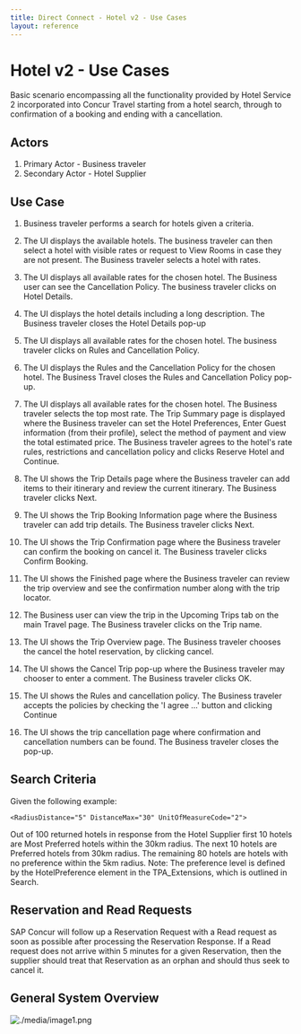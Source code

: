 ```yaml
---
title: Direct Connect - Hotel v2 - Use Cases
layout: reference
---
```


# Hotel v2 - Use Cases

Basic scenario encompassing all the functionality provided by Hotel Service 2 incorporated into Concur Travel starting from a hotel search, through to confirmation of a booking and ending with a cancellation.

## <a name="actors"></a>Actors

1. Primary Actor - Business traveler
1. Secondary Actor - Hotel Supplier

## <a name="use-case"></a>Use Case

1. Business traveler performs a search for hotels given a criteria.  

1. The UI displays the available hotels.  The business traveler can then select a hotel with visible rates or request to View Rooms in case they are not present.  The Business traveler selects a hotel with rates.

1. The UI displays all available rates for the chosen hotel.  The Business user can see the Cancellation Policy.  The business traveler clicks on Hotel Details.

1. The UI displays the hotel details including a long description.  The Business traveler closes the Hotel Details pop-up

1. The UI displays all available rates for the chosen hotel. The business traveler clicks on Rules and Cancellation Policy.

1. The UI displays the Rules and the Cancellation Policy for the chosen hotel.  The Business Travel closes the Rules and Cancellation Policy pop-up.

1. The UI displays all available rates for the chosen hotel.  The Business traveler selects the top most rate.  The Trip Summary page is displayed where the Business traveler can set the Hotel Preferences, Enter Guest information (from their profile), select the method of payment and view the total estimated price.  The Business traveler agrees to the hotel's rate rules, restrictions and cancellation policy and clicks Reserve Hotel and Continue.

1. The UI shows the Trip Details page where the Business traveler can add items to their itinerary and review the current itinerary.  The Business traveler clicks Next.

1. The UI shows the Trip Booking Information page where the Business traveler can add trip details.  The Business traveler clicks Next.

1. The UI shows the Trip Confirmation page where the Business traveler can confirm the booking on cancel it.  The Business traveler clicks Confirm Booking.

1. The UI shows the Finished page where the Business traveler can review the trip overview and see the confirmation number along with the trip locator.

1. The Business user can view the trip in the Upcoming Trips tab on the main Travel page.  The Business traveler clicks on the Trip name.

1. The UI shows the Trip Overview page.  The Business traveler chooses the cancel the hotel reservation, by clicking cancel.

1. The UI shows the Cancel Trip pop-up where the Business traveler may chooser to enter a comment. The Business traveler clicks OK.

1. The UI shows the Rules and cancellation policy.  The Business traveler accepts the policies by checking the 'I agree ...' button and clicking Continue

1. The UI shows the trip cancellation page where confirmation and cancellation numbers can be found.  The Business traveler closes the pop-up.


## Search Criteria <a name="search-criteria"></a>

Given the following example:

`<RadiusDistance="5" DistanceMax="30" UnitOfMeasureCode="2">`

Out of 100 returned hotels in response from the Hotel Supplier first 10 hotels are Most Preferred hotels within the 30km radius. The next 10 hotels are Preferred hotels from 30km radius. The remaining 80 hotels are hotels with no preference within the 5km radius. Note: The preference level is defined by the HotelPreference element in the TPA_Extensions, which is outlined in Search.


## Reservation and Read Requests <a name="reservation-read-requests"></a>

SAP Concur will follow up a Reservation Request with a Read request as soon as possible after processing the Reservation Response. If a Read request does not arrive within 5 minutes for a given Reservation, then the supplier should treat that Reservation as an orphan and should thus seek to cancel it.


## General System Overview <a name="general-system-overview"></a>


![./media/image1.png](./images/diagrams/hs2-sequence-diagram.png)
